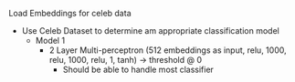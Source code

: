 


Load Embeddings for celeb data

-  Use Celeb Dataset to determine am appropriate classification model
    - Model 1
        - 2 Layer Multi-perceptron (512 embeddings as input, relu, 1000, relu, 1000, relu, 1, tanh) -> threshold @ 0
            - Should be able to handle most classifier

    